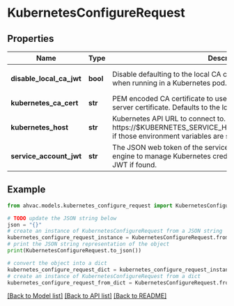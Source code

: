 # KubernetesConfigureRequest


## Properties

Name | Type | Description | Notes
------------ | ------------- | ------------- | -------------
**disable_local_ca_jwt** | **bool** | Disable defaulting to the local CA certificate and service account JWT when running in a Kubernetes pod. | [optional] [default to False]
**kubernetes_ca_cert** | **str** | PEM encoded CA certificate to use to verify the Kubernetes API server certificate. Defaults to the local pod&#39;s CA if found. | [optional] 
**kubernetes_host** | **str** | Kubernetes API URL to connect to. Defaults to https://$KUBERNETES_SERVICE_HOST:KUBERNETES_SERVICE_PORT if those environment variables are set. | [optional] 
**service_account_jwt** | **str** | The JSON web token of the service account used by the secret engine to manage Kubernetes credentials. Defaults to the local pod&#39;s JWT if found. | [optional] 

## Example

```python
from ahvac.models.kubernetes_configure_request import KubernetesConfigureRequest

# TODO update the JSON string below
json = "{}"
# create an instance of KubernetesConfigureRequest from a JSON string
kubernetes_configure_request_instance = KubernetesConfigureRequest.from_json(json)
# print the JSON string representation of the object
print(KubernetesConfigureRequest.to_json())

# convert the object into a dict
kubernetes_configure_request_dict = kubernetes_configure_request_instance.to_dict()
# create an instance of KubernetesConfigureRequest from a dict
kubernetes_configure_request_from_dict = KubernetesConfigureRequest.from_dict(kubernetes_configure_request_dict)
```
[[Back to Model list]](../README.md#documentation-for-models) [[Back to API list]](../README.md#documentation-for-api-endpoints) [[Back to README]](../README.md)


